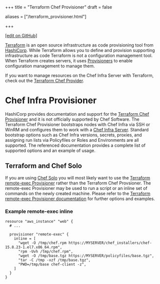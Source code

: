 +++
title = "Terraform Chef Provisioner"
draft = false

aliases = ["/terraform_provisioner.html"]

+++

[\[edit on GitHub\]](https://github.com/chef/chef-web-docs/blob/master/content/terraform_provisioner.md)

[Terraform](https://www.terraform.io/) is an open source infrastructure as code provisioning tool from [HashiCorp](https://www.hashicorp.com/). While Terraform allows you to define and provision supporting infrastructure as code Terraform is not a configuration management tool. When Terraform creates servers, it uses [Provisioners](https://www.terraform.io/docs/provisioners/index.html) to enable configuration management to manage them.

If you want to manage resources on the Chef Infra Server with Terraform, check out the [Terraform Chef Provider](/terraform_provider/).

Chef Infra Provisioner
======================

HashiCorp provides documentation and support for the [Terraform Chef Provisioner](https://www.terraform.io/docs/provisioners/chef.html) and it is not officially supported by Chef Software. The Terraform Chef Provisioner bootstraps nodes with Chef Infra via SSH or WinRM and configures them to work with a [Chef Infra Server](/server_overview/). Standard bootstrap options such as Chef Infra versions, secrets, proxies, and assigning run lists via Policyfiles or Roles and Environments are all supported. The referenced documentation provides a complete list of supported options and an example of usage.

## Terraform and Chef Solo ##

If you are using [Chef Solo](/chef_solo/) you will most likely want to use the [Terraform remote-exec Provisioner](https://www.terraform.io/docs/provisioners/remote-exec.html) rather than the Terraform Chef Provsioner. The remote-exec Provisioner may be used to run a script or an inline set of commands on the newly created machine. Please refer to the [Terraform remote-exec Provisioner documentation](https://www.terraform.io/docs/provisioners/remote-exec.html) for further options and examples.


### Example remote-exec inline ###

```
resource "aws_instance" "web" {
  # ...

  provisioner "remote-exec" {
    inline = [
      "wget -O /tmp/chef.rpm https://MYSERVER/chef_installers/chef-15.8.23-1.el7.x86_64.rpm",
      "rpm -Uvh /tmp/chef.rpm",
      "wget -O /tmp/base.tgz https://MYSERVER/policyfiles/base.tgz",
      "tar -C /tmp -xzf /tmp/base.tgz",
      "PWD=/tmp/base chef-client -z",
    ]
  }
}
```
